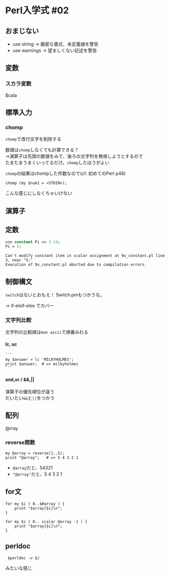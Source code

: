 # Perl入学式 #02

## おまじない

* use string -> 厳密な書式、未定義値を警告
* use warnings -> 望ましくない記述を警告

## 変数

### スカラ変数

$cala

## 標準入力

### chomp

`chomp`で改行文字を削除する

数値は`chomp`しなくても計算できる？  
    →演算子は先頭の数値をみて、後ろの文字列を無視しようとするので  
    たまたまうまくいってるだけ。`chomp`したほうがよい

`chomp`の結果はchompした件数なので(cf. 初めてのPerl p48)

```
chomp (my $num1 = <STDIN>);
```

こんな感じにしなくちゃいけない

## 演算子

## 定数
 
``` constant.pl
use constant Pi => 3.14;
Pi = 5;
```

```
Can't modify constant item in scalar assignment at 9x_constant.pl line 3, near "5;"
Execution of 9x_constant.pl aborted due to compilation errors.
```

## 制御構文

`switch`はないとおもえ！
Switch.pmもつかうな。

→ if-elsif-else でカバー

### 文字列比較

文字列の比較順は`man ascii`で順番みれる

#### lc, uc

    ```
    my $answer = lc 'MILKYHOLMES';
    print $answer;  # => milkyholmes
    ```
#### and,or / &&,||

演算子の優先順位が違う  
だいたい`&&`と`||`をつかう

## 配列

@rray

### reverse関数

```
my @array = reverse(1..5);
print "@array";   # => 5 4 3 2 1
```

* `@array`だと、54321
* `"@array"`だと、5 4 3 2 1

## for文

```
for my $i ( 0..$#array ) {
    print "$array[$i]\n";
}

for my $i ( 0.. scalar @array -1 ) {
    print "$array[$i]\n";
}
```
## perldoc

```
 $perldoc -v $/
```

みたいな感じ
